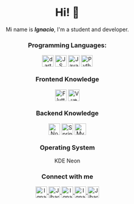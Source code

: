<h1 align="center">Hi! 👋</h1>
<div align="center">Mi name is <b><i>Ignacio</i></b>, I'm a student and developer. </div>

<h3 align="center">Programming Languages:</h3>

<div align="center" width="100%">
  <img align="center" alt="dart" height="30px" src="https://www.vectorlogo.zone/logos/dartlang/dartlang-icon.svg" />
  <img align="center" alt="JS" width="30px" src="https://www.vectorlogo.zone/logos/javascript/javascript-icon.svg" />
  <img align="center" alt="Java" width="30px" src="https://www.vectorlogo.zone/logos/java/java-icon.svg" />
  <img align="center" alt="Python" width="30px" src="https://www.vectorlogo.zone/logos/python/python-icon.svg" />
</div>

<h3 align="center">Frontend Knowledge</h3>
  
<div align="center">
  <img align="center" alt="Flutter" width="30px"  src="https://www.vectorlogo.zone/logos/flutterio/flutterio-icon.svg" />
  <img align="center" alt="Vue 3" width="30px" src="https://www.vectorlogo.zone/logos/vuejs/vuejs-icon.svg" />
</div>

<h3 align="center">Backend Knowledge</h3>
<div align="center">
  <img align="center" alt="Node js" height="30px" src="https://www.vectorlogo.zone/logos/nodejs/nodejs-icon.svg" />
  <img align="center" alt="Spring" height="30px" src="https://www.vectorlogo.zone/logos/springio/springio-icon.svg" />
  <img align="center" alt="MySQL" height="30px" src="https://www.vectorlogo.zone/logos/mysql/mysql-icon.svg" />
</div>

<h3 align="center">Operating System</h3>
<div align="center">KDE Neon</div> 

<h3 align="center">Connect with me</h3>
<p align="center">
<a href="https://fb.com/IgnacioRuedaB" target="blank">
  <img 
       align="center" 
       src="https://raw.githubusercontent.com/rahuldkjain/github-profile-readme-generator/master/src/images/icons/Social/facebook.svg" 
       alt="Ignacio Rueda Boada" 
       width="30" 
  />
</a>
<a href="https://www.youtube.com/channel/UCWajYC835VB--9GOlZpsgFw" target="blank">
  <img 
       align="center" 
       src="https://raw.githubusercontent.com/rahuldkjain/github-profile-readme-generator/master/src/images/icons/Social/youtube.svg" 
       alt="Jibaru" 
       width="30" 
  />
</a>
<a href="https://www.linkedin.com/in/ignacior97" target="blank">
  <img 
       align="center" 
       src="https://www.vectorlogo.zone/logos/linkedin/linkedin-icon.svg" 
       alt="Ignacior97" 
       width="30" 
  />
</a>
<a href="https://stackoverflow.com/users/14657675/ignacior" target="blank">
  <img 
       align="center" 
       src="https://www.vectorlogo.zone/logos/stackoverflow/stackoverflow-tile.svg" 
       alt="Ignacior"
       width="30" 
  />
</a>
<a href="https://www.codechef.com/users/jibaru97" target="blank">
  <img 
       align="center" 
       src="https://upload.vectorlogo.zone/logos/codechef/images/c0290608-3c6b-406c-90ef-86e9200f383a.svg" 
       alt="Jibaru97"
       width="30" 
  />
</a>
</p>

<!--
</br>
</br>

[![IgnacioR github stats](https://github-readme-stats.vercel.app/api?username=jibaru&count_private=true&theme=buefy&show_icons=true&locale=ES)](https://github.com/jibaru)
</br>
</br>
[![Top Langs Repo](https://github-readme-stats.vercel.app/api/top-langs/?username=jibaru&layout=compact&locale=ES)](https://github.com/jibaru/)
-->
</div>
